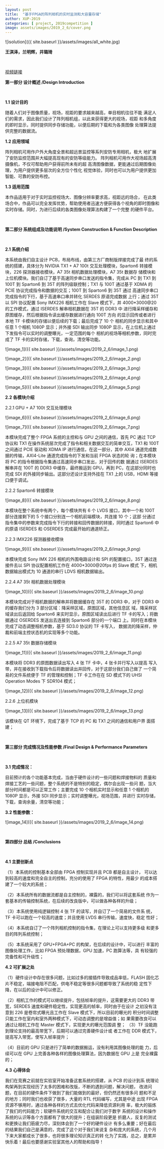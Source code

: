 ```yaml
---
layout: post
title:  "基于FPGA的阵列相机的实时监测和大容量存储"
author: XUP-2019
categories: [ project, 2019competition ]
image: assets/images/2019_2_6/cover.png
---
```


![isolution]({{ site.baseurl }}/assets/images/all_white.jpg)

****王淇泽，兰明辉，井璐琦****

&nbsp;

[视频链接](http://player.youku.com/embed/XNDUyNjAzMzc0MA==)


**第一部分 设计概述 /Design Introduction**

&nbsp;

**1.1 设计目的**

随着人们对于图像质量，视场，视距的要求越来越高，单目相机往往不能 满足人们的需求，因此我们设计了阵列相机组，以此来获得更大的视场，视距 和多角度的即时显示，同时提供同步存储功能，以便后期的下载和为各类图像 处理算法提供完整的数据流。

**1.2 应用领域**

阵列相机可用作户外大角度全景和超远景监控等系列安防专用相机，极大 地扩展了安防监控范围并大幅提高现有的安防等级能力。 阵列相机可用作大视场超高清摄像机，不仅可帮助用户获得前所未有的超 高清图像数据，更能通过后期图像处理，为用户提供更多层次的全方位个性化 视觉体验，同时也可以为用户提供更加智能、可靠的安防布控。 

**1.3 适用范围**

本作品适用于对于实时监控视场大、图像分辨率要求高，视距远的场合， 在此类场合中，作品可以完全发挥优势，帮助使用者迅速方便获得各个视角的即时图像和实时存储。同时，为进行后续的各类图像处理算法构建了一个完整 的硬件平台。 

&nbsp;

**第二部分 系统组成及功能说明 /System Construction &amp; Function Description**

&nbsp;

**2.1 系统介绍**

本系统由我们自主设计 PCB，布局布线，由第三方厂商制版焊接完成了最 终的系统的搭建，具体分为 NVIDIA TX1 + A7 100t 交互处理模块，Sparton6 转接模块，226 探测器接收模块，A7 35t 相机数据处理模块，A7 35t 数据存 储模块和上位机模块。我们自订了基于高速同步串口发送的指令集，完成从 PC 到 TX1 到 100T 到 Sparton6 到 35T 的阵列级联控制；TX1 与 100T 通过基于 XDMA 的 PCIE 协议完成指令和数据的交互；100T 到 Sparton6 到 35T 通过 高速同步串口完成指令的下行，基于高速串口串并转化 SERDES 原语完成数据 上行；通过 35T 以 SPI 协议配置 Sony IMX226 相机工作在 Slave 模式下，并 4000*3000@20 的工作模式，通过 ISERDES 解串相机数据在 35T 的 DDR3 中 进行降采样缓存和原图缓存，然后根据指令读出缓存数据进行通向 100T 方向 的显示回传或者进行本地 TF 卡模块的存储以便后续的下载；最后完成了 10 个 相机的同步显示和其中任意 1 个相机 1080P 显示；并外接 SDI 输出同步 1080P 显示，在上位机上通过下发指令可以实时的调整曝光，一定范围的每个 相机的视场等相机参数，同时完成了 TF 卡的实时存储，下载，查询，清空等功能。

![image_1]({{ site.baseurl }}/assets/images/2019_2_6/image_1.png)

![image_2]({{ site.baseurl }}/assets/images/2019_2_6/image_2.png)

![image_3]({{ site.baseurl }}/assets/images/2019_2_6/image_3.png)

![image_4]({{ site.baseurl }}/assets/images/2019_2_6/image_4.png)

![image_5]({{ site.baseurl }}/assets/images/2019_2_6/image_5.png)

**2.2 各模块介绍**

2.2.1 GPU + A7 100t 交互处理模块

![image_6]({{ site.baseurl }}/assets/images/2019_2_6/image_6.png)

![image_7]({{ site.baseurl }}/assets/images/2019_2_6/image_7.png)

本模块完成了整个 FPGA 系统的主控和与 GPU 之间的通信，首先 PC 通过 TCP 协议和 TX1 在操作系统层次完成了指令和相关数据交互的简单交互，TX1 和 100T 之间通过 PCIE 驱动和 XDMA IP 进行通信，在这一部分，其中 AXI4 通道完成数据的传输，AXI4-Lite 通道完成指令的下发和当前 FPGA 状态的轮 询；在本模块将 PC 的指令根据指令集通过高速同步串口发出，对于回传的数 据通过 ISERDES 解串并在 100T 的 DDR3 中缓存，最终搬运到 GPU，再到 PC，在这部分同时也完成 SDI 的外接同步输出。这部分还设计支持外挂在 TX1 上的 USB，HDMI 等接口便于调试。

2.2.2 Sparton6 转接模块

![image_8]({{ site.baseurl }}/assets/images/2019_2_6/image_8.png)

本模块在整个系统中有两个，每个模块共有 6 个 LVDS 接口，其中一个和 100T 部分连接剩下的 5 个接口分别连一个相机前端模块，共连接 10 个；这部 分通过指令集中的参数来完成指令下行的转接和回传数据的转接，同时通过 Sparton6 中的原语 ISERDES 和 OSERDES 完成最开始的通道矫正。 

2.2.3 IMX226 探测器接收模块

![image_9]({{ site.baseurl }}/assets/images/2019_2_6/image_9.png)

本模块完成 Sony IMX 226 相机的外围电路设计和 SPI 的配置接口，35T 通过连接件去以 SPI 协议配置相机工作在 4000*3000@20fps 的 Slave 模式 下，相机数据输出模式为 10 通道的串行 LDVS 相机数据输出。 

2.2.4 A7 35t 相机数据处理模块

![image_10]({{ site.baseurl }}/assets/images/2019_2_6/image_10.png)

本模块完成对于相机数据的解串并将数据缓存在 35T 的 DDR3 中，对于 DDR3 中的缓存我们分为 3 部分区域：降采样区域，原图区域，其他信息区 域，降采样区域读出后返回给 Sparton6 来实时显示，原图区域读出后进行 TF 卡的写入；将数据通过 OSERDES 发送出去连接到 Sparton6 部分的一个端口 上。同时在本模块完成了动态调整相机参数，基于 SD3.0 协议的 TF 卡写入， 数据流的降采样，仲裁和前端主控状态机的实现等多个功能。 

2.2.5 A7 35t 数据存储模块

![image_11]({{ site.baseurl }}/assets/images/2019_2_6/image_11.png)

本模块将 DDR3 的原图数据读出写入 4 张 TF 卡中，4 张卡并行写入以提高 写入带，并在接收到下载指令后将数据读出并回传，对于这部分我们自己做了 一个简易的文件系统便于 TF 的管理和控制；TF 卡工作在在 SD 模式下的 UHSI Operation Modes 下 SDR104 模式；

![image_12]({{ site.baseurl }}/assets/images/2019_2_6/image_12.png)

2.2.6 上位机模块

![image_13]({{ site.baseurl }}/assets/images/2019_2_6/image_13.png)

该模块在 QT 环境下，完成了基于 TCP 的 PC 和 TX1 之间的通信和用户界 面搭建； 

&nbsp;

**第三部分 完成情况及性能参数 /Final Design &amp; Performance Parameters**

&nbsp;

**3.1 完成情况：**

目前预计的各个功能基本完成，当由于硬件设计的一些问题和焊接物料的 质量和焊接工艺的一些问题，整个系统的不是特别的稳定，偶尔会出现一些问 题，当大部分时间都是可以正常工作；主要完成 10 个相机实时显示和任意 1 个相机的 1080P 显示，外接 SDI 同步显示；实时调整曝光，视场范围，并进行 实时存储，下载，查询余量，清空等功能； 

**3.2 性能参数：**

![image_14]({{ site.baseurl }}/assets/images/2019_2_6/image_14.png)

&nbsp;

**第四部分 总结 /Conclusions**

&nbsp;

**4.1 主要创新点**

（1）本系统的控制基本全部由 FPGA 控制实现并且 PCB 都是自主设计， 可以达到较高的速度和完全自主的控制，充分的使用了 FPGA 的特性，用最少 的成本搭建了一个较大的系统； 

（2）本系统所有的数据流都是自主控制的，裸露的，我们可以将这套系统 作为一套基本的传输控制系统，在后续的改良版中，可以做各种各样的升级； 

（3）本系统使用纯逻辑控制 4 张 TF 的读写，并自订了一个简易的文件系 统，TF 卡可以跑在一个较高的速度；并且使用 LVDS 串行传输，速度快，稳定 性好； 

（4）本系统自订了一个阵列相机控制的指令集，在理论上可以支持更多级 和更多目的阵列系统控制； 

（5）本系统采用了 GPU+FPGA+PC 的构架，在后续的设计中，可以进行 丰富的图像处理工作，比如 FPGA 预处理数据，GPU 加速，PC 跑算法等，具 有较强的完备性和可升级性； 

**4.2 可扩展之处**

（1）硬件设计中存在很多问题，比如过多的接插件导致成品率低，FLASH 固化芯片不稳定，端接电阻不匹配，供电不稳定等很多问题都导致了系统的稳 定性下降，在以后的设计中可以修正。 

（2）相机工作的模式可以继续提升，包括帧率的提升，这需要更大的 DDR3 带宽，SERDES 速度和硬件稳定性，实现更高的帧率，同时由于在设计 之初没有注意到 226 是卷帘式曝光且工作在 Slave 模式下，所以目前的曝光的 积分时间调整只能工作在室内和室外两种模式下，可动态调整的是增益值；如 果需要改良可以通过让相机工作在 Master 模式下，实现更大的曝光范围调 整； （3）TF 没能跑到理论支持的最高带宽下，后期可以通过完善硬件设计或 者工作在 DDR 模式下，提高写入带宽，使写入帧率提升； 

（4）目前的 GPU 只是进行了简单的数据搬运，没有利用其图像处理的能 力，后续可以在 GPU 上完善各种各样的图像处理算法，因为数据在 GPU 上是 完全裸露的； 

**4.3 心得体会**

我们在竞赛之前就在实验室开始准备这套系统的搭建，从 PCB 的设计到系 统理论构架再到实现经历了太多的困难和改版，不断的遇到问题，解决问题， 改进问题，在目前的硬件条件下做到了我们能做到的最好，但仍然还有很多问 题和不足的地方；同时我们也收获了很多，大量的 RTL 代码编写，尤其是中途 出现 FPGA 资源不够用时，通过各种各样的方式去优化代码来降低资源利用 率，极大的锻炼了我们的代码能力；软硬件系统的交互和配合让我们对于数字 系统的设计和操作系统的认识等各个方面都有了很大的提升；在组装阶段更是 折磨人，反复的测试和更换让我们筋疲力尽，深刻体会到了一个好的硬件设计 有多么重要；好在最后的结果我们自己是满意的，完成了这个对于我们来说复 杂和庞大的系统，几个月下来大家都成长了很多，也将很多理论知识真正的转 化为了实践，总之，是累并快乐着！最后也要感谢实验室其他人的帮助和指导！

